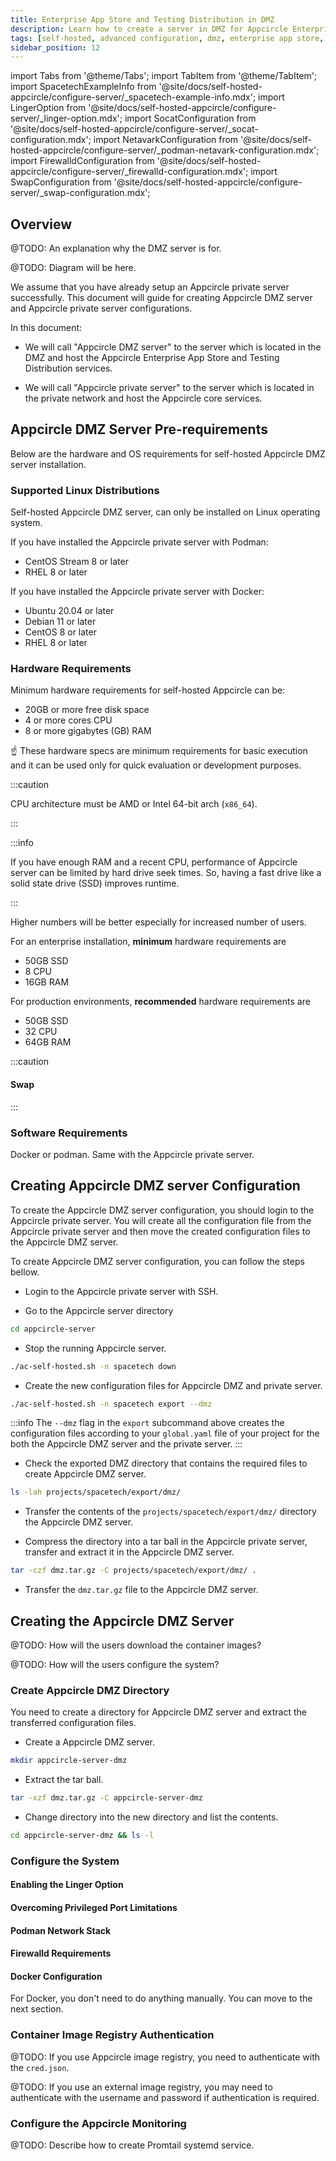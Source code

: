 ```yaml
---
title: Enterprise App Store and Testing Distribution in DMZ
description: Learn how to create a server in DMZ for Appcircle Enterprise App Store and Testing Distribution for accessing from internet.
tags: [self-hosted, advanced configuration, dmz, enterprise app store, testing distribution]
sidebar_position: 12
---
```


import Tabs from '@theme/Tabs';
import TabItem from '@theme/TabItem';
import SpacetechExampleInfo from '@site/docs/self-hosted-appcircle/configure-server/\_spacetech-example-info.mdx';
import LingerOption from '@site/docs/self-hosted-appcircle/configure-server/\_linger-option.mdx';
import SocatConfiguration from '@site/docs/self-hosted-appcircle/configure-server/\_socat-configuration.mdx';
import NetavarkConfiguration from '@site/docs/self-hosted-appcircle/configure-server/\_podman-netavark-configuration.mdx';
import FirewalldConfiguration from '@site/docs/self-hosted-appcircle/configure-server/\_firewalld-configuration.mdx';
import SwapConfiguration from '@site/docs/self-hosted-appcircle/configure-server/\_swap-configuration.mdx';

## Overview

@TODO: An explanation why the DMZ server is for.

@TODO: Diagram will be here.

We assume that you have already setup an Appcircle private server successfully. This document will guide for creating Appcircle DMZ server and Appcircle private server configurations.

In this document:

- We will call "Appcircle DMZ server" to the server which is located in the DMZ and host the Appcircle Enterprise App Store and Testing Distribution services. 

- We will call "Appcircle private server" to the server which is located in the private network and host the Appcircle core services.

## Appcircle DMZ Server Pre-requirements

Below are the hardware and OS requirements for self-hosted Appcircle DMZ server installation.

### Supported Linux Distributions

Self-hosted Appcircle DMZ server, can only be installed on Linux operating system.

If you have installed the Appcircle private server with Podman:

- CentOS Stream 8 or later
- RHEL 8 or later

If you have installed the Appcircle private server with Docker:

- Ubuntu 20.04 or later
- Debian 11 or later
- CentOS 8 or later
- RHEL 8 or later

### Hardware Requirements

Minimum hardware requirements for self-hosted Appcircle can be:

- 20GB or more free disk space
- 4 or more cores CPU
- 8 or more gigabytes (GB) RAM

:point_up: These hardware specs are minimum requirements for basic execution and it can be used only for quick evaluation or development purposes.

:::caution

CPU architecture must be AMD or Intel 64-bit arch (`x86_64`).

:::

:::info

If you have enough RAM and a recent CPU, performance of Appcircle server can be limited by hard drive seek times. So, having a fast drive like a solid state drive (SSD) improves runtime.

:::

Higher numbers will be better especially for increased number of users.

For an enterprise installation, **minimum** hardware requirements are

- 50GB SSD
- 8 CPU
- 16GB RAM

For production environments, **recommended** hardware requirements are

- 50GB SSD
- 32 CPU
- 64GB RAM

:::caution

#### Swap

<SwapConfiguration/>

:::

### Software Requirements

Docker or podman. Same with the Appcircle private server.

## Creating Appcircle DMZ server Configuration

To create the Appcircle DMZ server configuration, you should login to the Appcircle private server. You will create all the configuration file from the Appcircle private server and then move the created configuration files to the Appcircle DMZ server.

To create Appcircle DMZ server configuration, you can follow the steps bellow.

- Login to the Appcircle private server with SSH.

- Go to the Appcircle server directory

```bash
cd appcircle-server
```

- Stop the running Appcircle server.

<SpacetechExampleInfo />

```bash
./ac-self-hosted.sh -n spacetech down
```

- Create the new configuration files for Appcircle DMZ and private server.

```bash
./ac-self-hosted.sh -n spacetech export --dmz
```

:::info
The `--dmz` flag in the `export` subcommand above creates the configuration files according to your `global.yaml` file of your project for the both the Appcircle DMZ server and the private server. 
:::

- Check the exported DMZ directory that contains the required files to create Appcircle DMZ server.

```bash
ls -lah projects/spacetech/export/dmz/
```

- Transfer the contents of the `projects/spacetech/export/dmz/` directory the Appcircle DMZ server.

- Compress the directory into a tar ball in the Appcircle private server, transfer and extract it in the Appcircle DMZ server.

```bash
tar -czf dmz.tar.gz -C projects/spacetech/export/dmz/ .
```

- Transfer the `dmz.tar.gz` file to the Appcircle DMZ server.


## Creating the Appcircle DMZ Server

@TODO: How will the users download the container images?

@TODO: How will the users configure the system?

### Create Appcircle DMZ Directory

You need to create a directory for Appcircle DMZ server and extract the transferred configuration files.

- Create a Appcircle DMZ server.

```bash
mkdir appcircle-server-dmz
```

- Extract the tar ball.

```bash
tar -xzf dmz.tar.gz -C appcircle-server-dmz
```

- Change directory into the new directory and list the contents.

```bash
cd appcircle-server-dmz && ls -l
```

### Configure the System


<Tabs>
  
  <TabItem value="podman" label="Podman" default>

#### Enabling the Linger Option

<LingerOption/>

#### Overcoming Privileged Port Limitations

<SocatConfiguration/>

#### Podman Network Stack

<NetavarkConfiguration/>

#### Firewalld Requirements

<FirewalldConfiguration/>

  </TabItem>

  
  <TabItem value="docker" label="Docker" default>

#### Docker Configuration

For Docker, you don't need to do anything manually. You can move to the next section. 

  </TabItem>

</Tabs>

### Container Image Registry Authentication

@TODO: If you use Appcircle image registry, you need to authenticate with the `cred.json`.

@TODO: If you use an external image registry, you may need to authenticate with the username and password if authentication is required.

### Configure the Appcircle Monitoring

@TODO: Describe how to create Promtail systemd service.